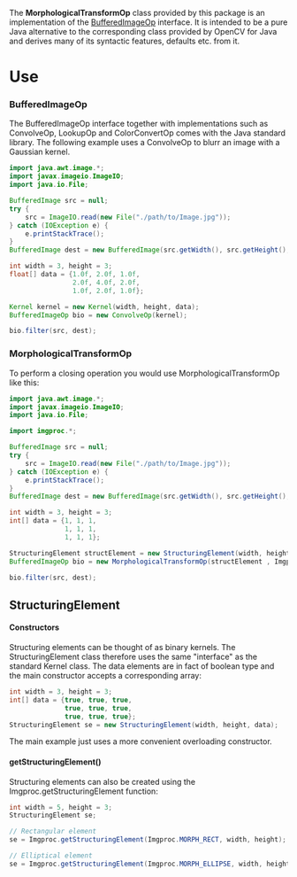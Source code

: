 The **MorphologicalTransformOp** class provided by this package is an implementation of the [BufferedImageOp](https://docs.oracle.com/javase/8/docs/api/java/awt/image/BufferedImageOp.html) interface. It is intended to be a pure Java alternative to the corresponding class provided by OpenCV for Java and derives many of its syntactic features, defaults etc. from it.

# Use

### BufferedImageOp

The BufferedImageOp interface together with implementations such as ConvolveOp, LookupOp and ColorConvertOp comes with the Java standard library. The following example uses a ConvolveOp to blurr an image with a Gaussian kernel.

```Java
import java.awt.image.*;  
import javax.imageio.ImageIO;  
import java.io.File;

BufferedImage src = null;
try {  
    src = ImageIO.read(new File("./path/to/Image.jpg"));  
} catch (IOException e) {  
    e.printStackTrace();  
}
BufferedImage dest = new BufferedImage(src.getWidth(), src.getHeight(), BufferedImage.TYPE_BYTE_GRAY);

int width = 3, height = 3;
float[] data = {1.0f, 2.0f, 1.0f,
				2.0f, 4.0f, 2.0f,
				1.0f, 2.0f, 1.0f};

Kernel kernel = new Kernel(width, height, data);
BufferedImageOp bio = new ConvolveOp(kernel);

bio.filter(src, dest);
```

### MorphologicalTransformOp

To perform a closing operation you would use MorphologicalTransformOp like this:

```Java
import java.awt.image.*;  
import javax.imageio.ImageIO;  
import java.io.File;

import imgproc.*;

BufferedImage src = null; 
try {  
    src = ImageIO.read(new File("./path/to/Image.jpg"));  
} catch (IOException e) {  
    e.printStackTrace();  
}
BufferedImage dest = new BufferedImage(src.getWidth(), src.getHeight(), BufferedImage.TYPE_BYTE_GRAY);

int width = 3, height = 3;
int[] data = {1, 1, 1,
			  1, 1, 1,
			  1, 1, 1};

StructuringElement structElement = new StructuringElement(width, height, data);
BufferedImageOp bio = new MorphologicalTransformOp(structElement , Imgproc.MORPH_CLOSE);

bio.filter(src, dest);
```

## StructuringElement

####  Constructors
Structuring elements can be thought of as binary kernels. The StructuringElement class therefore uses the same "interface" as the standard Kernel class. The data elements are in fact of boolean type and the main constructor accepts a corresponding array:
```Java
int width = 3, height = 3;
int[] data = {true, true, true,
			  true, true, true,
			  true, true, true};
StructuringElement se = new StructuringElement(width, height, data);
```
The main example just uses a more convenient overloading constructor. 
####  getStructuringElement()
Structuring elements can also be created using the Imgproc.getStructuringElement function:
```Java
int width = 5, height = 3;
StructuringElement se;

// Rectangular element
se = Imgproc.getStructuringElement(Imgproc.MORPH_RECT, width, height);

// Elliptical element
se = Imgproc.getStructuringElement(Imgproc.MORPH_ELLIPSE, width, height);
```

